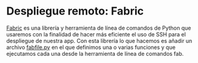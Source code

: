 # Despliegue remoto: Fabric
[Fabric](http://www.fabfile.org/) es una librería y herramienta de línea de comandos de Python que usaremos con la finalidad de hacer más eficiente el uso de SSH para el despliegue de nuestra app. Con esta librería lo que hacemos es añadir un archivo [fabfile.py]() en el que definimos una o varias funciones y que ejecutamos cada una desde la herramienta de línea de comandos fab.
